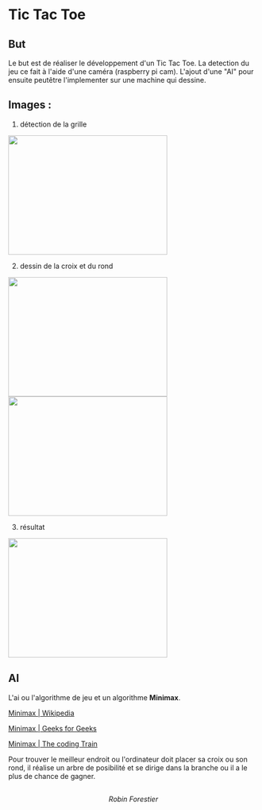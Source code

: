 # Tic Tac Toe 

## But
Le but est de réaliser le développement d'un Tic Tac Toe.
La detection du jeu ce fait à l'aide d'une caméra (raspberry pi cam).
L'ajout d'une "AI" pour ensuite peutêtre l'implementer sur une machine qui dessine. 

## Images :

1. détection de la grille

<p> <img src="http://172.16.32.230/Forestier/reconnaissance-visuel/-/raw/master/5_Programmation/test/x_tic_tac_toe/example/grid_detect.png"  width="320" height="240"> <p>

2. dessin de la croix et du rond

<p> 
<img src="http://172.16.32.230/Forestier/reconnaissance-visuel/-/raw/master/5_Programmation/test/x_tic_tac_toe/example/cross_dessin.png"  width="320" height="240">

<img src="http://172.16.32.230/Forestier/reconnaissance-visuel/-/raw/master/5_Programmation/test/x_tic_tac_toe/example/rond_dessin.png"  width="320" height="240">
<p>

3. résultat 

<p> <img src="http://172.16.32.230/Forestier/reconnaissance-visuel/-/raw/master/5_Programmation/test/x_tic_tac_toe/example/in_game.png"  width="320" height="240"> <p>

## AI

L'ai ou l'algorithme de jeu et un algorithme **Minimax**.

[Minimax | Wikipedia](https://en.wikipedia.org/wiki/Minimax)

[Minimax | Geeks for Geeks](https://www.geeksforgeeks.org/minimax-algorithm-in-game-theory-set-1-introduction/)

[Minimax | The coding Train](https://thecodingtrain.com/CodingChallenges/154-tic-tac-toe-minimax.html)

Pour trouver le meilleur endroit ou l'ordinateur doit placer sa croix ou son rond,
il réalise un arbre de posibilité et se dirige dans la branche ou il a le plus de chance de gagner.


<h2> </h2>

<div align="center">
    <i>Robin Forestier</i>
</div>
